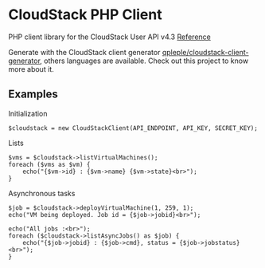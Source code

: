 CloudStack PHP Client
=====================

PHP client library for the CloudStack User API v4.3 [Reference](https://cloudstack.apache.org/docs/api/apidocs-4.3/TOC_User.html)

Generate with the CloudStack client generator [qpleple/cloudstack-client-generator](https://github.com/qpleple/cloudstack-client-generator),
others languages are available. Check out this project to know more about it.

Examples
--------

Initialization

    $cloudstack = new CloudStackClient(API_ENDPOINT, API_KEY, SECRET_KEY);

Lists

    $vms = $cloudstack->listVirtualMachines();
    foreach ($vms as $vm) {
        echo("{$vm->id} : {$vm->name} {$vm->state}<br>");
    }

Asynchronous tasks

    $job = $cloudstack->deployVirtualMachine(1, 259, 1);
    echo("VM being deployed. Job id = {$job->jobid}<br>");

    echo("All jobs :<br>");
    foreach ($cloudstack->listAsyncJobs() as $job) {
        echo("{$job->jobid} : {$job->cmd}, status = {$job->jobstatus}<br>");
    }
